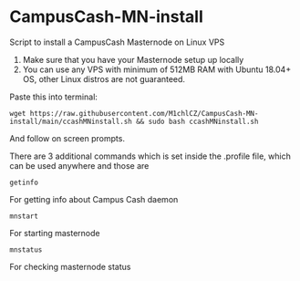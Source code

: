 # CampusCash-MN-install
Script to install a CampusCash Masternode on Linux VPS

1) Make sure that you have your Masternode setup up locally
2) You can use any VPS with minimum of 512MB RAM with Ubuntu 18.04+ OS, other Linux distros are not guaranteed.

Paste this into terminal:

```
wget https://raw.githubusercontent.com/M1chlCZ/CampusCash-MN-install/main/ccashMNinstall.sh && sudo bash ccashMNinstall.sh
```
And follow on screen prompts.

There are 3 additional commands which is set inside the .profile file, which can be used anywhere and those are
```
getinfo
```
For getting info about Campus Cash daemon

```
mnstart
```
For starting masternode

```
mnstatus
```
For checking masternode status
